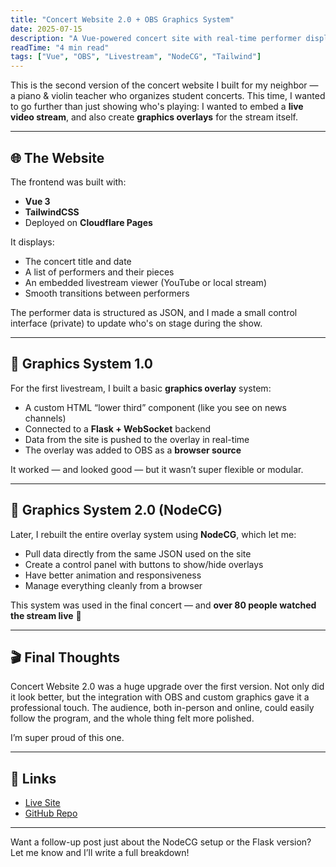 ```yaml
---
title: "Concert Website 2.0 + OBS Graphics System"
date: 2025-07-15
description: "A Vue-powered concert site with real-time performer display, embedded livestream, and a custom-built graphics system for OBS."
readTime: "4 min read"
tags: ["Vue", "OBS", "Livestream", "NodeCG", "Tailwind"]
---
```


This is the second version of the concert website I built for my neighbor — a piano & violin teacher who organizes student concerts. This time, I wanted to go further than just showing who's playing: I wanted to embed a **live video stream**, and also create **graphics overlays** for the stream itself.

---

## 🌐 The Website

The frontend was built with:

- **Vue 3**
- **TailwindCSS**
- Deployed on **Cloudflare Pages**

It displays:

- The concert title and date
- A list of performers and their pieces
- An embedded livestream viewer (YouTube or local stream)
- Smooth transitions between performers

The performer data is structured as JSON, and I made a small control interface (private) to update who's on stage during the show.

---

## 🎥 Graphics System 1.0

For the first livestream, I built a basic **graphics overlay** system:

- A custom HTML “lower third” component (like you see on news channels)
- Connected to a **Flask + WebSocket** backend
- Data from the site is pushed to the overlay in real-time
- The overlay was added to OBS as a **browser source**

It worked — and looked good — but it wasn’t super flexible or modular.

---

## 🧠 Graphics System 2.0 (NodeCG)

Later, I rebuilt the entire overlay system using **NodeCG**, which let me:

- Pull data directly from the same JSON used on the site
- Create a control panel with buttons to show/hide overlays
- Have better animation and responsiveness
- Manage everything cleanly from a browser

This system was used in the final concert — and **over 80 people watched the stream live** 🎉

---

## 🎬 Final Thoughts

Concert Website 2.0 was a huge upgrade over the first version. Not only did it look better, but the integration with OBS and custom graphics gave it a professional touch. The audience, both in-person and online, could easily follow the program, and the whole thing felt more polished.

I’m super proud of this one.

---

## 🔗 Links

- [Live Site](https://konser.pages.dev)  
- [GitHub Repo](https://github.com/smartlizardpy/konser-v2)

---

Want a follow-up post just about the NodeCG setup or the Flask version? Let me know and I’ll write a full breakdown!
